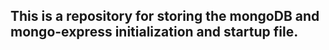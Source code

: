 ## This is a repository for storing the mongoDB and mongo-express initialization and startup file.



